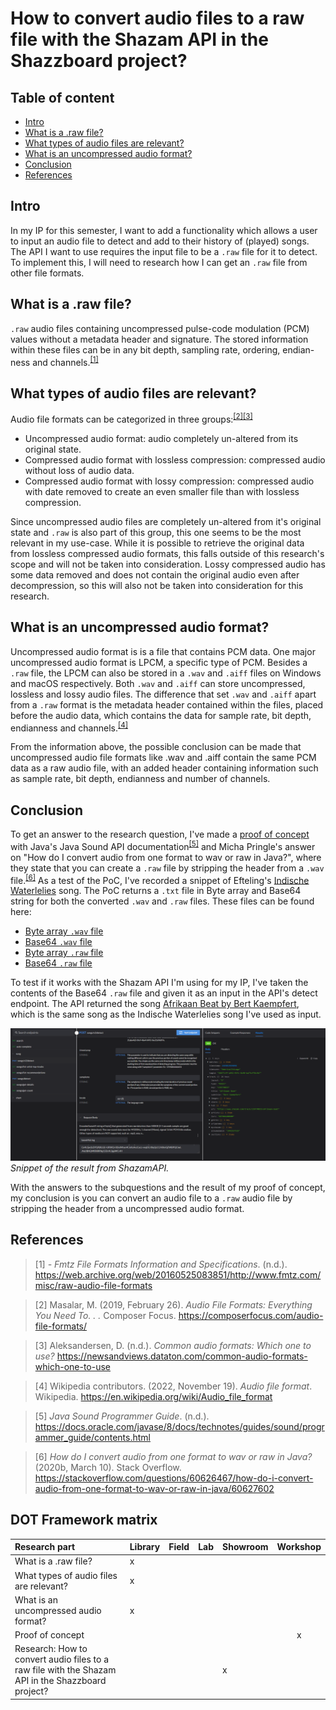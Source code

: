 # How to convert audio files to a raw file with the Shazam API in the Shazzboard project?

## Table of content
- [Intro](#intro)
- [What is a .raw file?](what-is-a-raw-file?)
- [What types of audio files are relevant?](what-types-of-audio-files-are-relevant?)
- [What is an uncompressed audio format?](what-is-an-uncompressed-audio-format?)
- [Conclusion](#conclusion)
- [References](#references)
  
## Intro
In my IP for this semester, I want to add a functionality which allows a user to input an audio file to detect and add to their history of (played) songs. The API I want to use requires the input file to be a `.raw` file for it to detect. To implement this, I will need to research how I can get an `.raw` file from other file formats.

## What is a .raw file?
`.raw` audio files containing uncompressed pulse-code modulation (PCM) values without a metadata header and signature. The stored information within these files can be in any bit depth, sampling rate, ordering, endian-ness and channels.<sup>[[1]](#fmtz-raw-audio-file)</sup>

## What types of audio files are relevant?
Audio file formats can be categorized in three groups:<sup>[[2]](#composerfocus-audio-file-formats)</sup><sup>[[3]](#newsandviews-common-audio-formats)</sup>
- Uncompressed audio format: audio completely un-altered from its original state.
- Compressed audio format with lossless compression: compressed audio without loss of audio data.
- Compressed audio format with lossy compression: compressed audio with date removed to create an even smaller file than with lossless compression.

Since uncompressed audio files are completely un-altered from it's original state and `.raw` is also part of this group, this one seems to be the most relevant in my use-case. While it is possible to retrieve the original data from lossless compressed audio formats, this falls outside of this research's scope and will not be taken into consideration. Lossy compressed audio has some data removed and does not contain the original audio even after decompression, so this will also not be taken into consideration for this research.

## What is an uncompressed audio format?
Uncompressed audio format is is a file that contains PCM data. One major uncompressed audio format is LPCM, a specific type of PCM. Besides a `.raw` file, the LPCM can also be stored in a `.wav` and `.aiff` files on Windows and macOS respectively. Both `.wav` and `.aiff` can store uncompressed, lossless and lossy audio files. The difference that set `.wav` and `.aiff` apart from a `.raw` format is the metadata header contained within the files, placed before the audio data, which contains the data for sample rate, bit depth, endianness and channels.<sup>[[4]](#wikipedia-audio-file-format)</sup>

From the information above, the possible conclusion can be made that uncompressed audio file formats like .wav and .aiff contain the same PCM data as a raw audio file, with an added header containing information such as sample rate, bit depth, endianness and number of channels.

## Conclusion
To get an answer to the research question, I've made a [proof of concept](https://github.com/rmzhen/PoC_AudioConversion) with Java's Java Sound API documentation<sup>[[5]](#java-sound-api)</sup> and Micha Pringle's answer on "How do I convert audio from one format to wav or raw in Java?", where they state that you can create a `.raw` file by stripping the header from a `.wav` file.<sup>[[6]](so-convert-wav-to-raw)</sup> As a test of the PoC, I've recorded a snippet of Efteling's [Indische Waterlelies](https://www.youtube.com/watch?v=RzWPvgccYQ8) song. The PoC returns a `.txt` file in Byte array and Base64 string for both the converted `.wav` and `.raw` files. These files can be found here:
- [Byte array `.wav` file](https://github.com/rmzhen/S3-Portfolio/blob/main/files/Efteling.wav-WAV-BA.md)
- [Base64 `.wav` file](https://github.com/rmzhen/S3-Portfolio/blob/main/files/Efteling.wav-WAV-B64.md)
- [Byte array `.raw` file](https://github.com/rmzhen/S3-Portfolio/blob/main/files/Efteling.wav-RAW-BA.md)
- [Base64 `.raw` file](https://github.com/rmzhen/S3-Portfolio/blob/main/files/Efteling.wav-RAW-B64.md)

To test if it works with the Shazam API I'm using for my IP, I've taken the contents of the Base64 `.raw` file and given it as an input in the API's detect endpoint. The API returned the song [Afrikaan Beat by Bert Kaempfert](https://www.youtube.com/watch?v=vGmR2dJSDvo), which is the same song as the Indische Waterlelies song I've used as input. 

![ShazamAPI-result](https://github.com/rmzhen/S3-Portfolio/blob/main/images/audio-conversion-poc-result.png)
*Snippet of the result from ShazamAPI.*

With the answers to the subquestions and the result of my proof of concept, my conclusion is you can convert an audio file to a `.raw` audio file by stripping the header from a uncompressed audio format.

## References
>[1] <a name="fmtz-raw-audio-file"></a> _- Fmtz File Formats Information and Specifications_. (n.d.). https://web.archive.org/web/20160525083851/http://www.fmtz.com/misc/raw-audio-file-formats

>[2] <a name="composerfocus-audio-file-formats"></a> Masalar, M. (2019, February 26). _Audio File Formats: Everything You Need To. . ._ Composer Focus. https://composerfocus.com/audio-file-formats/

>[3] <a name="newsandviews-common-audio-formats"></a> Aleksandersen, D. (n.d.). _Common audio formats: Which one to use?_ https://newsandviews.dataton.com/common-audio-formats-which-one-to-use

>[4] <a name="wikipedia-audio-file-format"></a> Wikipedia contributors. (2022, November 19). _Audio file format_. Wikipedia. https://en.wikipedia.org/wiki/Audio_file_format

>[5] <a name="java-sound-api"></a> _Java Sound Programmer Guide_. (n.d.). https://docs.oracle.com/javase/8/docs/technotes/guides/sound/programmer_guide/contents.html

>[6] <a name="so-convert-wav-to-raw"></a> _How do I convert audio from one format to wav or raw in Java?_ (2020b, March 10). Stack Overflow. https://stackoverflow.com/questions/60626467/how-do-i-convert-audio-from-one-format-to-wav-or-raw-in-java/60627602


## DOT Framework matrix
| Research part | Library | Field | Lab | Showroom | Workshop |
|:------------|:---|:---|:---|:---|:---:|
| What is a .raw file? | x | | | | |
| What types of audio files are relevant? | x | | | | |
| What is an uncompressed audio format? | x | | | | |
| Proof of concept | | | | | x |
| Research: How to convert audio files to a raw file with the Shazam API in the Shazzboard project? | | | | x | |
